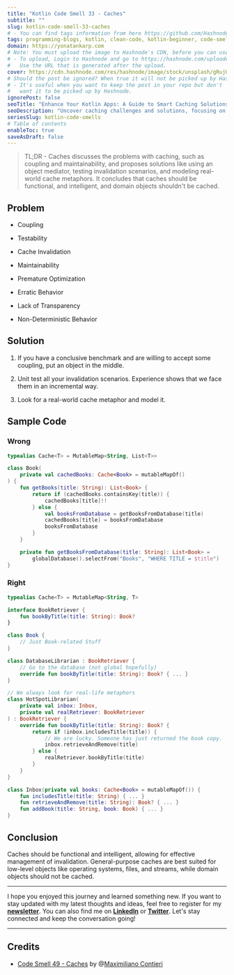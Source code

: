 ```yaml
---
title: "Kotlin Code Smell 33 - Caches"
subtitle: ""
slug: kotlin-code-smell-33-caches
# - You can find tags information from here https://github.com/Hashnode/support/blob/main/misc/tags.json
tags: programming-blogs, kotlin, clean-code, kotlin-beginner, code-smell-1
domain: https://yonatankarp.com
# Note: You must upload the image to Hashnode's CDN, before you can use it here.
# - To upload, Login to Hashnode and go to https://hashnode.com/uploader
#   Use the URL that is generated after the upload.
cover: https://cdn.hashnode.com/res/hashnode/image/stock/unsplash/gRujUd2CtTk/upload/e222cdbad8f7b3fb3b7d41e6e5083c29.jpeg
# Should the post be ignored? When true it will not be picked up by Hashnode.
# - It's useful when you want to keep the post in your repo but don't
#   want it to be picked up by Hashnode.
ignorePost: false
seoTitle: "Enhance Your Kotlin Apps: A Guide to Smart Caching Solutions"
seoDescription: "Uncover caching challenges and solutions, focusing on coupling, maintainability, and effective cache management techniques."
seriesSlug: kotlin-code-smells
# Table of contents
enableToc: true
saveAsDraft: false
---
```



> TL;DR - Caches discusses the problems with caching, such as coupling and maintainability, and proposes solutions like using an object mediator, testing invalidation scenarios, and modeling real-world cache metaphors. It concludes that caches should be functional, and intelligent, and domain objects shouldn't be cached.

## Problem

* Coupling
    
* Testability
    
* Cache Invalidation
    
* Maintainability
    
* Premature Optimization
    
* Erratic Behavior
    
* Lack of Transparency
    
* Non-Deterministic Behavior
    

## Solution

1. If you have a conclusive benchmark and are willing to accept some coupling, put an object in the middle.
    
2. Unit test all your invalidation scenarios. Experience shows that we face them in an incremental way.
    
3. Look for a real-world cache metaphor and model it.
    

## Sample Code

### Wrong

```kotlin
typealias Cache<T> = MutableMap<String, List<T>>

class Book(
    private val cachedBooks: Cache<Book> = mutableMapOf()
) {
    fun getBooks(title: String): List<Book> {
        return if (cachedBooks.containsKey(title)) {
            cachedBooks[title]!!
        } else {
            val booksFromDatabase = getBooksFromDatabase(title)
            cachedBooks[title] = booksFromDatabase
            booksFromDatabase
        }
    }

    private fun getBooksFromDatabase(title: String): List<Book> =
        globalDatabase().selectFrom("Books", "WHERE TITLE = $title")
}
```

### Right

```kotlin
typealias Cache<T> = MutableMap<String, T>

interface BookRetriever {
    fun bookByTitle(title: String): Book?
}

class Book {
    // Just Book-related Stuff
}

class DatabaseLibrarian : BookRetriever {
    // Go to the database (not global hopefully)
    override fun bookByTitle(title: String): Book? { ... }
}

// We always look for real-life metaphors
class HotSpotLibrarian(
    private val inbox: Inbox,
    private val realRetriever: BookRetriever
) : BookRetriever {
    override fun bookByTitle(title: String): Book? {
        return if (inbox.includesTitle(title)) {
            // We are lucky. Someone has just returned the book copy.
            inbox.retrieveAndRemove(title)
        } else {
            realRetriever.bookByTitle(title)
        }
    }
}

class Inbox(private val books: Cache<Book> = mutableMapOf()) {   
    fun includesTitle(title: String) { ... }
    fun retrieveAndRemove(title: String): Book? { ... }
    fun addBook(title: String, book: Book) { ... }
}
```

## Conclusion

Caches should be functional and intelligent, allowing for effective management of invalidation. General-purpose caches are best suited for low-level objects like operating systems, files, and streams, while domain objects should not be cached.

---

I hope you enjoyed this journey and learned something new. If you want to stay updated with my latest thoughts and ideas, feel free to register for my [**newsletter**](https://yonatankarp.com/newsletter). You can also find me on [**LinkedIn**](https://www.linkedin.com/in/yonatankarp/) or [**Twitter**](https://twitter.com/yonatan_karp). Let's stay connected and keep the conversation going!

---

## Credits

* [Code Smell 49 - Caches](https://maximilianocontieri.com/code-smell-49-caches) by @[Maximiliano Contieri](@mcsee)
